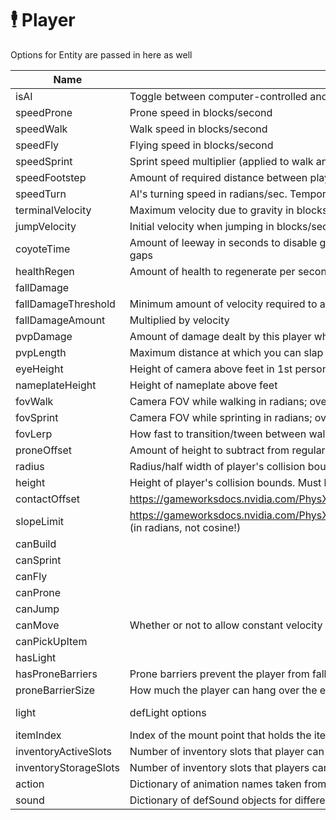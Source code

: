 # 🕴 Player

Options for Entity are passed in here as well

| Name                  | Description                                                                                                                                                    | Required | Type    | Default                                 |
| --------------------- | -------------------------------------------------------------------------------------------------------------------------------------------------------------- | -------- | ------- | --------------------------------------- |
| isAI                  | Toggle between computer-controlled and user-controlled. Temporary!                                                                                             | No       | Boolean | false                                   |
| speedProne            | Prone speed in blocks/second                                                                                                                                   | No       | Number  | 2                                       |
| speedWalk             | Walk speed in blocks/second                                                                                                                                    | No       | Number  | 6                                       |
| speedFly              | Flying speed in blocks/second                                                                                                                                  | No       | Number  | 12                                      |
| speedSprint           | Sprint speed multiplier (applied to walk and flying speeds)                                                                                                    | No       | Number  | 1.5                                     |
| speedFootstep         | Amount of required distance between playing the footstep sound effect, in blocks                                                                               | No       | Number  | 2.5                                     |
| speedTurn             | AI's turning speed in radians/sec. Temporary!                                                                                                                  | No       | Number  | \[full circle/sec]                      |
| terminalVelocity      | Maximum velocity due to gravity in blocks/second                                                                                                               | No       | Number  | 60                                      |
| jumpVelocity          | Initial velocity when jumping in blocks/second                                                                                                                 | No       | Number  | 11                                      |
| coyoteTime            | Amount of leeway in seconds to disable gravity and still allow jumping after falling off a ledge. Setting this too high allows walking/sprinting across gaps   | No       | Number  | 0.14                                    |
| healthRegen           | Amount of health to regenerate per second                                                                                                                      | No       | Number  | 10                                      |
| fallDamage            |                                                                                                                                                                | No       | Boolean | true                                    |
| fallDamageThreshold   | Minimum amount of velocity required to achieve booboo in blocks/second                                                                                         | No       | Number  | 17.7                                    |
| fallDamageAmount      | Multiplied by velocity                                                                                                                                         | No       | Number  | 6                                       |
| pvpDamage             | Amount of damage dealt by this player when attacking another player                                                                                            | No       | Number  | 25                                      |
| pvpLength             | Maximum distance at which you can slap                                                                                                                         | No       | Number  | 3                                       |
| eyeHeight             | Height of camera above feet in 1st person mode; overrides camera.offset                                                                                        | No       | Number  | 2.55                                    |
| nameplateHeight       | Height of nameplate above feet                                                                                                                                 | No       | Number  | 2.99                                    |
| fovWalk               | Camera FOV while walking in radians; overrides camera.fov, in radians                                                                                          | No       | Number  | CAM\_FOV\_DEFAULT                       |
| fovSprint             | Camera FOV while sprinting in radians; overrides camera.fov, in radians                                                                                        | No       | Number  | 75 degrees                              |
| fovLerp               | How fast to transition/tween between walk/sprint FOV, in range \[0, 1] (0 = never arrive, 1 = instant snap)                                                    | No       | Number  | 0.3                                     |
| proneOffset           | Amount of height to subtract from regular height while prone                                                                                                   | No       | Number  | 2                                       |
| radius                | Radius/half width of player's collision bounds                                                                                                                 | No       | Number  | 0.35                                    |
| height                | Height of player's collision bounds. Must be at least twice the radius                                                                                         | No       | Number  | 2.9                                     |
| contactOffset         | https://gameworksdocs.nvidia.com/PhysX/4.1/documentation/physxapi/files/classPxControllerDesc.html#a811b0354ee3c9c037dca94f7cae4205e                           | No       | Number  | 0.01                                    |
| slopeLimit            | https://gameworksdocs.nvidia.com/PhysX/4.1/documentation/physxapi/files/classPxControllerDesc.html#aadb1325a040c61b6cd29cfa94d24c180 (in radians, not cosine!) | No       | Number  | 60 degrees                              |
| canBuild              |                                                                                                                                                                | No       | Boolean | true                                    |
| canSprint             |                                                                                                                                                                | No       | Boolean | true                                    |
| canFly                |                                                                                                                                                                | No       | Boolean | true                                    |
| canProne              |                                                                                                                                                                | No       | Boolean | true                                    |
| canJump               |                                                                                                                                                                | No       | Boolean | true                                    |
| canMove               | Whether or not to allow constant velocity movement (forward, backward, etc.)                                                                                   | No       | Boolean | true                                    |
| canPickUpItem         |                                                                                                                                                                | No       | Boolean | true                                    |
| hasLight              |                                                                                                                                                                | No       | Boolean | true                                    |
| hasProneBarriers      | Prone barriers prevent the player from falling down from the edge of a cube block while prone                                                                  | No       | Boolean | true                                    |
| proneBarrierSize      | How much the player can hang over the edge. Needs to be less than the radius for more reliability                                                              | No       | Number  | 0.15                                    |
| light                 | defLight options                                                                                                                                               | No       | Object  | { type: "spot", power: 5 }              |
| itemIndex             | Index of the mount point that holds the item currently in use                                                                                                  | No       | Integer | 0                                       |
| inventoryActiveSlots  | Number of inventory slots that player can easily switch between                                                                                                | No       | Number  | 5                                       |
| inventoryStorageSlots | Number of inventory slots that players can store items in but not easily switch between,                                                                       | No       | Number  | 30                                      |
| action                | Dictionary of animation names taken from the mesh                                                                                                              | No       | Object  | [Player actions](player-action-dict.md) |
| sound                 | Dictionary of defSound objects for different events                                                                                                            | No       | Object  | [Player sounds](player-sound-dict.md)   |
